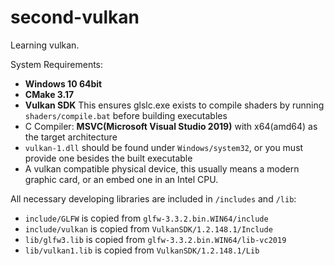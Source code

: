 # second-vulkan

Learning vulkan.

System Requirements:
* **Windows 10 64bit**
* **CMake 3.17**
* **Vulkan SDK** This ensures glslc.exe exists to compile shaders by running `shaders/compile.bat` before building executables
* C Compiler: **MSVC(Microsoft Visual Studio 2019)** with x64(amd64) as the target architecture
* `vulkan-1.dll` should be found under `Windows/system32`, or you must provide one besides the built executable
* A vulkan compatible physical device, this usually means a modern graphic card, or an embed one in an Intel CPU.

All necessary developing libraries are included in `/includes` and `/lib`:
* `include/GLFW` is copied from `glfw-3.3.2.bin.WIN64/include`
* `include/vulkan` is copied from `VulkanSDK/1.2.148.1/Include`
* `lib/glfw3.lib` is copied from `glfw-3.3.2.bin.WIN64/lib-vc2019`
* `lib/vulkan1.lib` is copied from `VulkanSDK/1.2.148.1/Lib`

